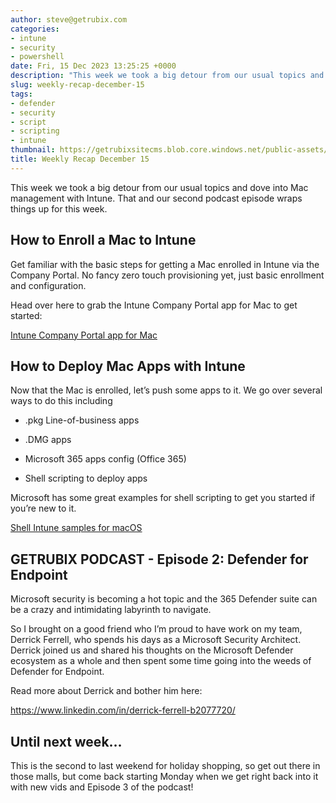 ```yaml
---
author: steve@getrubix.com
categories:
- intune
- security
- powershell
date: Fri, 15 Dec 2023 13:25:25 +0000
description: "This week we took a big detour from our usual topics and dove into Mac management with Intune. That and our second podcast episode wraps things up for this week. How to Enroll a Mac to Intune Get familiar with the basic steps."
slug: weekly-recap-december-15
tags:
- defender
- security
- script
- scripting
- intune
thumbnail: https://getrubixsitecms.blob.core.windows.net/public-assets/content/v1/thumbnails/weekly-recap-december-15_thumbnail.jpg
title: Weekly Recap December 15
---
```


This week we took a big detour from our usual topics and dove into Mac management with Intune. That and our second podcast episode wraps things up for this week.

How to Enroll a Mac to Intune
-----------------------------

Get familiar with the basic steps for getting a Mac enrolled in Intune via the Company Portal. No fancy zero touch provisioning yet, just basic enrollment and configuration.

Head over here to grab the Intune Company Portal app for Mac to get started:

[Intune Company Portal app for Mac](https://go.microsoft.com/fwlink/?linkid=853070)

How to Deploy Mac Apps with Intune
----------------------------------

Now that the Mac is enrolled, let’s push some apps to it. We go over several ways to do this including

-   .pkg Line-of-business apps
    
-   .DMG apps
    
-   Microsoft 365 apps config (Office 365)
    
-   Shell scripting to deploy apps
    

Microsoft has some great examples for shell scripting to get you started if you’re new to it.

[Shell Intune samples for macOS](https://github.com/microsoft/shell-intune-samples/tree/master/macOS)

GETRUBIX PODCAST - Episode 2: Defender for Endpoint
---------------------------------------------------

Microsoft security is becoming a hot topic and the 365 Defender suite can be a crazy and intimidating labyrinth to navigate.

So I brought on a good friend who I’m proud to have work on my team, Derrick Ferrell, who spends his days as a Microsoft Security Architect. Derrick joined us and shared his thoughts on the Microsoft Defender ecosystem as a whole and then spent some time going into the weeds of Defender for Endpoint.

Read more about Derrick and bother him here:

https://www.linkedin.com/in/derrick-ferrell-b2077720/

Until next week…
----------------

This is the second to last weekend for holiday shopping, so get out there in those malls, but come back starting Monday when we get right back into it with new vids and Episode 3 of the podcast!